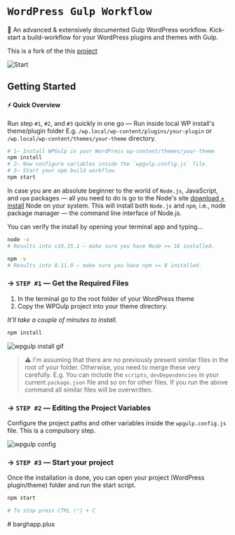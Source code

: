 
  <h1><code>WordPress Gulp Workflow</code></h1>

🎯 An advanced & extensively documented Gulp WordPress workflow. Kick-start a build-workflow for your WordPress plugins and themes with Gulp.

This is a fork of the this [project](https://github.com/ahmadawais/WPGulp)


![Start](https://a.cl.ly/83f7dd38eb83/c)

## Getting Started

#### ⚡️ Quick Overview

Run step `#1`, `#2`, and `#3` quickly in one go — Run inside local WP install's theme/plugin folder E.g. `/wp.local/wp-content/plugins/your-plugin` or `/wp.local/wp-content/themes/your-theme` directory.

```sh
# 1— Install WPGulp in your WordPress wp-content/themes/your-theme
npm install
# 2— Now configure variables inside the `wpgulp.config.js` file.
# 3— Start your npm build workflow.
npm start
```



In case you are an absolute beginner to the world of `Node.js`, JavaScript, and `npm` packages — all you need to do is go to the Node's site [download + install](https://nodejs.org/en/download/) Node on your system. This will install both `Node.js` and `npm`, i.e., node package manager — the command line interface of Node.js.

You can verify the install by opening your terminal app and typing...

```sh
node -v
# Results into v16.15.1 — make sure you have Node >= 16 installed.

npm -v
# Results into 8.11.0 — make sure you have npm >= 8 installed.
```

</details>

### → `STEP #1` — Get the Required Files

1. In the terminal go to the root folder of your WordPress theme
2. Copy the WPGulp project into your theme directory.

_It'll take a couple of minutes to install._

```sh
npm install
```


![wpgulp install gif](https://a.cl.ly/c846c265e03a/c)

> ⚠️  I'm assuming that there are no previously present similar files in the root of your folder. Otherwise, you need to merge these very carefully. E.g. You can include the `scripts`, `devDependencies` in your current `package.json` file and so on for other files. If you run the above command all similar files will be overwritten.

### → `STEP #2` — Editing the Project Variables

Configure the project paths and other variables inside the `wpgulp.config.js` file. This is a compulsory step.

![wpgulp config](https://a.cl.ly/f2ca9bb4a740/c)

### → `STEP #3` — Start your project

Once the installation is done, you can open your project (WordPress plugin/theme) folder and run the start script.

```sh
npm start

# To stop press CTRL (⌃) + C
```

#   b a r g h a p p . p l u s  
 